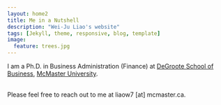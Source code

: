 ```yaml
---
layout: home2
title: Me in a Nutshell
description: "Wei-Ju Liao's website"
tags: [Jekyll, theme, responsive, blog, template] 
image:
  feature: trees.jpg
---
```


I am a Ph.D. in Business Administration (Finance) at <a href="https://phd.degroote.mcmaster.ca" target="_blank">DeGroote School of Business</a>, <a href="https://www.mcmaster.ca" target="_blank">McMaster University</a>.

<br/>
Please feel free to reach out to me at liaow7 [at] mcmaster.ca.

